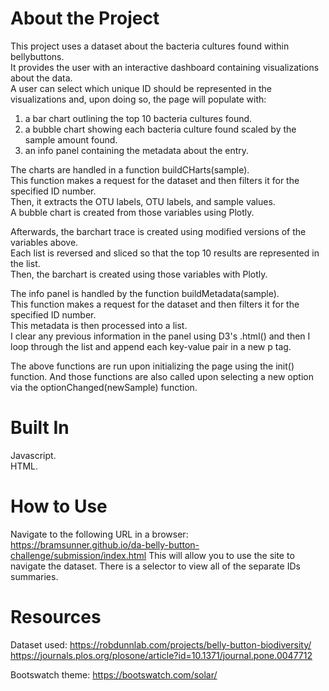 # About the Project
This project uses a dataset about the bacteria cultures found within bellybuttons.  
It provides the user with an interactive dashboard containing visualizations about the data.  
A user can select which unique ID should be represented in the visualizations and, upon doing so, the page will populate with:
1. a bar chart outlining the top 10 bacteria cultures found.
2. a bubble chart showing each bacteria culture found scaled by the sample amount found.
3. an info panel containing the metadata about the entry.

The charts are handled in a function buildCHarts(sample).  
This function makes a request for the dataset and then filters it for the specified ID number.  
Then, it extracts the OTU labels, OTU labels, and sample values.  
A bubble chart is created from those variables using Plotly.  

Afterwards, the barchart trace is created using modified versions of the variables above.  
Each list is reversed and sliced so that the top 10 results are represented in the list.  
Then, the barchart is created using those variables with Plotly.  

The info panel is handled by the function buildMetadata(sample).  
This function makes a request for the dataset and then filters it for the specified ID number.  
This metadata is then processed into a list.  
I clear any previous information in the panel using D3's .html() and then I loop through the list and append each key-value pair in a new p tag.  

The above functions are run upon initializing the page using the init() function.
And those functions are also called upon selecting a new option via the optionChanged(newSample) function.

# Built In
Javascript.  
HTML.  

# How to Use
Navigate to the following URL in a browser: https://bramsunner.github.io/da-belly-button-challenge/submission/index.html
This will allow you to use the site to navigate the dataset.
There is a selector to view all of the separate IDs summaries.

# Resources
Dataset used: 
https://robdunnlab.com/projects/belly-button-biodiversity/
https://journals.plos.org/plosone/article?id=10.1371/journal.pone.0047712

Bootswatch theme:
https://bootswatch.com/solar/
